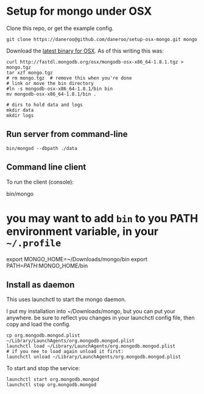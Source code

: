 # Setup for mongo under OSX

Clone this repo, or get the example config.

    git clone https://daneroo@github.com/daneroo/setup-osx-mongo.git mongo

Download the [latest binary for OSX](http://www.mongodb.org/downloads). 
As of this writing this was:

    curl http://fastdl.mongodb.org/osx/mongodb-osx-x86_64-1.8.1.tgz > mongo.tgz
    tar xzf mongo.tgz
    # rm mongo.tgz  # remove this when you're done
    # link or move the bin directory
    #ln -s mongodb-osx-x86_64-1.8.1/bin bin
    mv mongodb-osx-x86_64-1.8.1/bin .
    
    # dirs to hold data and logs
    mkdir data
    mkdir logs

## Run server from command-line
    bin/mongod --dbpath ./data
    
## Command line client
To run the client (console):

   bin/mongo
   
   # you may want to add `bin` to you PATH environment variable, in your `~/.profile`
   export MONGO_HOME=~/Downloads/mongo/bin
   export PATH=$PATH:$MONGO_HOME/bin
    
## Install as daemon
This uses launchctl to start the mongo daemon.

I put my installation into ~/Downloads/mongo, but you can put your anywhere.
be sure to reflect you changes in your launchctl config file, then copy and load the config.

    cp org.mongodb.mongod.plist ~/Library/LaunchAgents/org.mongodb.mongod.plist
    launchctl load ~/Library/LaunchAgents/org.mongodb.mongod.plist
    # if you nee to load again unload it first:
    launchctl unload ~/Library/LaunchAgents/org.mongodb.mongod.plist

To start and stop the service:
    
    launchctl start org.mongodb.mongod
    launchctl stop org.mongodb.mongod
